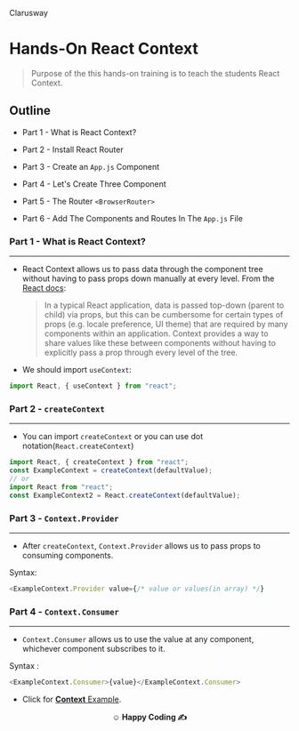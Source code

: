 <p >Clarusway<img align="right"
  src="https://secure.meetupstatic.com/photos/event/3/1/b/9/600_488352729.jpeg"  width="15px"></p>

# Hands-On React Context

> Purpose of the this hands-on training is to teach the students React Context.

## Outline

- Part 1 - What is React Context?

- Part 2 - Install React Router

- Part 3 - Create an `App.js` Component

- Part 4 - Let's Create Three Component

- Part 5 - The Router `<BrowserRouter>`

- Part 6 - Add The Components and Routes In The `App.js` File

### Part 1 - What is React Context?

---

- React Context allows us to pass data through the component tree without having to pass props down manually at every level. From the <a href="https://reactrouter.com/">React docs</a>:

  > In a typical React application, data is passed top-down (parent to child) via props, but this can be cumbersome for certain types of props (e.g. locale preference, UI theme) that are required by many components within an application. Context provides a way to share values like these between components without having to explicitly pass a prop through every level of the tree.

- We should import `useContext`:

```js
import React, { useContext } from "react";
```

### Part 2 - `createContext`

---

- You can import `createContext` or you can use dot notation(`React.createContext`)

```js
import React, { createContext } from "react";
const ExampleContext = createContext(defaultValue);
// or
import React from "react";
const ExampleContext2 = React.createContext(defaultValue);
```

### Part 3 - `Context.Provider`

---

- After `createContext`, `Context.Provider` allows us to pass props to consuming components.

Syntax:

```js
<ExampleContext.Provider value={/* value or values(in array) */}
```

### Part 4 - `Context.Consumer`

---

- `Context.Consumer` allows us to use the value at any component, whichever component subscribes to it.

Syntax :

```js
<ExampleContext.Consumer>{value}</ExampleContext.Consumer>
```

- Click for <a href="https://codesandbox.io/s/react-context-app-t9wf5?file=/src/App.js">**Context** Example</a>.

**<p align="center">&#9786; Happy Coding &#9997;</p>**
